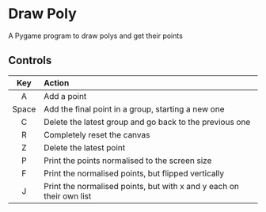 # Draw Poly

A Pygame program to draw polys and get their points

## Controls

Key | Action
:---:|:---
A | Add a point
Space | Add the final point in a group, starting a new one
C | Delete the latest group and go back to the previous one
R | Completely reset the canvas
Z | Delete the latest point
P | Print the points normalised to the screen size
F | Print the normalised points, but flipped vertically
J | Print the normalised points, but with x and y each on their own list
